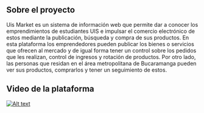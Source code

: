 ## Sobre el proyecto

Uis Market es un sistema de información web que permite dar a conocer los emprendimientos de estudiantes UIS e impulsar el comercio electrónico de estos mediante la publicación, búsqueda y compra de sus productos. En esta plataforma los emprendedores pueden publicar los bienes o servicios que ofrecen al mercado y de igual forma tener un control sobre los pedidos que les realizan, control de ingresos y rotación de productos. Por otro lado, las personas que residan en el área metropolitana de Bucaramanga pueden ver sus productos, comprarlos y tener un seguimiento de estos.

## Video de la plataforma

[![Alt text](https://img.youtube.com/vi/_JWmYP8MBm0/0.jpg)](https://www.youtube.com/watch?v=_JWmYP8MBm0)
